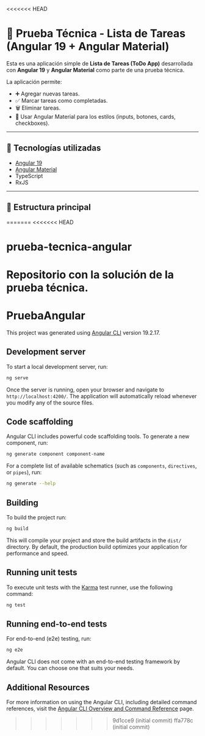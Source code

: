<<<<<<< HEAD
# 📝 Prueba Técnica - Lista de Tareas (Angular 19 + Angular Material)

Esta es una aplicación simple de **Lista de Tareas (ToDo App)** desarrollada con **Angular 19** y **Angular Material** como parte de una prueba técnica.  

La aplicación permite:
- ➕ Agregar nuevas tareas.  
- ✅ Marcar tareas como completadas.  
- 🗑️ Eliminar tareas.  
- 🎨 Usar Angular Material para los estilos (inputs, botones, cards, checkboxes).  

---

## 🚀 Tecnologías utilizadas
- [Angular 19](https://angular.dev/)  
- [Angular Material](https://material.angular.io/)  
- TypeScript  
- RxJS  

---

## 📂 Estructura principal
=======
<<<<<<< HEAD
# prueba-tecnica-angular
Repositorio con la solución de la prueba técnica.
=======
# PruebaAngular

This project was generated using [Angular CLI](https://github.com/angular/angular-cli) version 19.2.17.

## Development server

To start a local development server, run:

```bash
ng serve
```

Once the server is running, open your browser and navigate to `http://localhost:4200/`. The application will automatically reload whenever you modify any of the source files.

## Code scaffolding

Angular CLI includes powerful code scaffolding tools. To generate a new component, run:

```bash
ng generate component component-name
```

For a complete list of available schematics (such as `components`, `directives`, or `pipes`), run:

```bash
ng generate --help
```

## Building

To build the project run:

```bash
ng build
```

This will compile your project and store the build artifacts in the `dist/` directory. By default, the production build optimizes your application for performance and speed.

## Running unit tests

To execute unit tests with the [Karma](https://karma-runner.github.io) test runner, use the following command:

```bash
ng test
```

## Running end-to-end tests

For end-to-end (e2e) testing, run:

```bash
ng e2e
```

Angular CLI does not come with an end-to-end testing framework by default. You can choose one that suits your needs.

## Additional Resources

For more information on using the Angular CLI, including detailed command references, visit the [Angular CLI Overview and Command Reference](https://angular.dev/tools/cli) page.
>>>>>>> 9d1cce9 (initial commit)
>>>>>>> ffa778c (initial commit)
